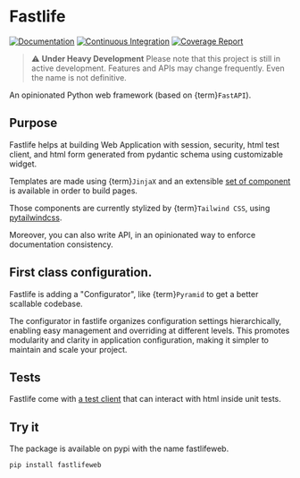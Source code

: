 # Fastlife

[![Documentation](https://github.com/mardiros/fastlife/actions/workflows/gh-pages.yml/badge.svg)](https://mardiros.github.io/fastlife/)
[![Continuous Integration](https://github.com/mardiros/fastlife/actions/workflows/main.yml/badge.svg)](https://github.com/mardiros/fastlife/actions/workflows/main.yml)
[![Coverage Report](https://codecov.io/gh/mardiros/fastlife/graph/badge.svg?token=DTpi73d7mf)](https://codecov.io/gh/mardiros/fastlife)


> ⚠️ **Under Heavy Development**
> Please note that this project is still in active development. Features and APIs may change frequently.
> Even the name is not definitive.

An opinionated Python web framework (based on {term}`FastAPI`).

## Purpose

Fastlife helps at building Web Application with session, security, html test client,
and html form generated from pydantic schema using customizable widget.

Templates are made using {term}`JinjaX` and an extensible [set of
component](https://mardiros.github.io/fastlife/components/index.html) is available
in order to build pages.

Those components are currently stylized by {term}`Tailwind CSS`,
using [pytailwindcss](https://github.com/timonweb/pytailwindcss).

Moreover, you can also write API, in an opinionated way to enforce documentation
consistency.


## First class configuration.

Fastlife is adding a "Configurator", like {term}`Pyramid` to get a better scallable codebase.

The configurator in fastlife organizes configuration settings hierarchically,
enabling easy management and overriding at different levels.
This promotes modularity and clarity in application configuration, making it simpler
to maintain and scale your project.


## Tests

Fastlife come with [a test client](https://mardiros.github.io/fastlife/develop/fastlife/fastlife.testing.testclient.html) that can interact with html inside unit tests.


## Try it

The package is available on pypi with the name fastlifeweb.

```bash
pip install fastlifeweb
```
